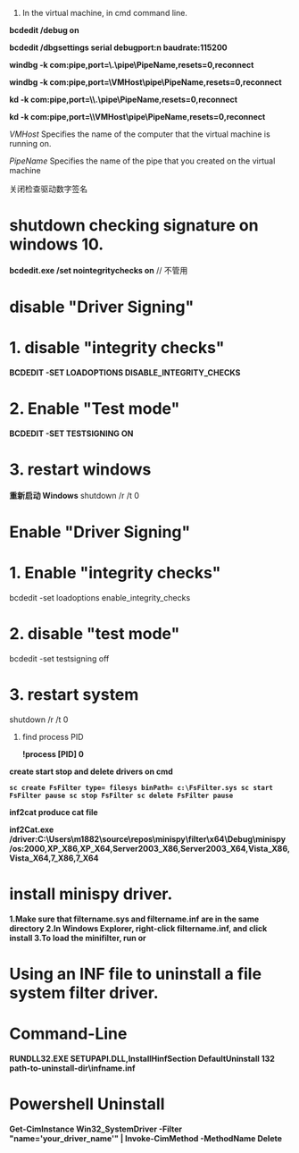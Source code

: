 1. In the virtual machine, in cmd command line.

<b>bcdedit /debug on</b>

<b>bcdedit /dbgsettings serial debugport:n baudrate:115200</b>

<b>windbg -k com:pipe,port=\\.\pipe\PipeName,resets=0,reconnect</b>

<b>windbg -k com:pipe,port=\\VMHost\pipe\PipeName,resets=0,reconnect</b>

<b>kd -k com:pipe,port=\\\\.\pipe\PipeName,resets=0,reconnect</b>

<b>kd -k com:pipe,port=\\\\VMHost\pipe\PipeName,resets=0,reconnect</b>

*VMHost*
Specifies the name of the computer that the virtual machine is running on.

*PipeName*
Specifies the name of the pipe that you created on the virtual machine



关闭检查驱动数字签名
# shutdown checking signature on windows 10.

<b>bcdedit.exe /set nointegritychecks on</b> // 不管用

# disable "Driver Signing"
# 1. disable "integrity checks"
<b>BCDEDIT -SET LOADOPTIONS DISABLE_INTEGRITY_CHECKS</b>
# 2. Enable "Test mode"
<b>BCDEDIT -SET TESTSIGNING ON</b>
# 3. restart windows
<b>重新启动 Windows</b>
shutdown /r /t 0

# Enable "Driver Signing"
# 1. Enable "integrity checks"
bcdedit -set loadoptions enable_integrity_checks
# 2. disable "test mode"
bcdedit -set testsigning off
# 3. restart system
shutdown /r /t 0


1. find process PID

   <b>!process [PID] 0



create start stop and delete drivers on cmd

```
sc create FsFilter type= filesys binPath= c:\FsFilter.sys sc start FsFilter pause sc stop FsFilter sc delete FsFilter pause
```



inf2cat produce cat file

 <b>inf2Cat.exe /driver:C:\Users\m1882\source\repos\minispy\filter\x64\Debug\minispy /os:2000,XP_X86,XP_X64,Server2003_X86,Server2003_X64,Vista_X86,Vista_X64,7_X86,7_X64 </b>


# install minispy driver.
1.Make sure that filtername.sys and filtername.inf are in the same directory
2.In Windows Explorer, right-click filtername.inf, and click install
3.To load the minifilter, run <fltmc load filtername> or <net start filtername>

# Using an INF file to uninstall a file system filter driver.
# Command-Line
RUNDLL32.EXE SETUPAPI.DLL,InstallHinfSection DefaultUninstall 132 path-to-uninstall-dir\infname.inf
# Powershell Uninstall
Get-CimInstance Win32_SystemDriver -Filter "name='your_driver_name'" | Invoke-CimMethod -MethodName Delete
